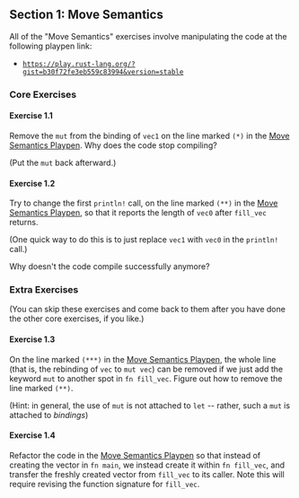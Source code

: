 ## Section 1: Move Semantics

All of the "Move Semantics" exercises involve manipulating the code at
the following playpen link:

  * [`https://play.rust-lang.org/?gist=b30f72fe3eb559c83994&version=stable`][Move Semantics Playpen]

[Move Semantics Playpen]: https://play.rust-lang.org/?gist=b30f72fe3eb559c83994&version=stable

### Core Exercises

#### Exercise 1.1

Remove the `mut` from the binding of `vec1` on the line marked `(*)` in
the [Move Semantics Playpen]. Why does the code stop compiling?

(Put the `mut` back afterward.)


#### Exercise 1.2

Try to change the first `println!` call, on the line marked `(**)` in the
[Move Semantics Playpen], so that it reports the length of `vec0` after
`fill_vec` returns.

(One quick way to do this is to just replace
`vec1` with `vec0` in the `println!` call.)

Why doesn't the code compile successfully anymore?

### Extra Exercises

(You can skip these exercises and come back to them after you have done
the other core exercises, if you like.)

#### Exercise 1.3

On the line marked `(***)` in the [Move Semantics Playpen], the whole
line (that is, the rebinding of `vec` to `mut vec`) can be removed if
we just add the keyword `mut` to another spot in `fn fill_vec`. Figure
out how to remove the line marked `(**)`.

(Hint: in general, the use of `mut` is not attached to `let` --
rather, such a `mut` is attached to *bindings*)

#### Exercise 1.4

Refactor the code in the [Move Semantics Playpen] so that instead of
creating the vector in `fn main`, we instead create it within `fn
fill_vec`, and transfer the freshly created vector from `fill_vec` to its
caller. Note this will require revising the function signature for
`fill_vec`.
